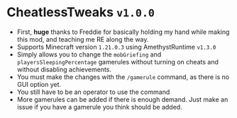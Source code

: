 # CheatlessTweaks `v1.0.0`
* First, **huge** thanks to Freddie for basically holding my hand while making this mod, and teaching me RE along the way.
* Supports Minecraft version `1.21.0.3` using AmethystRuntime `v1.3.0`
* Simply allows you to change the `mobGriefing` and `playersSleepingPercentage` gamerules without turning on cheats and without disabling achievements.
* You must make the changes with the `/gamerule` command, as there is no GUI option yet.
* You still have to be an operator to use the command
* More gamerules can be added if there is enough demand. Just make an issue if you have a gamerule you think should be added.
